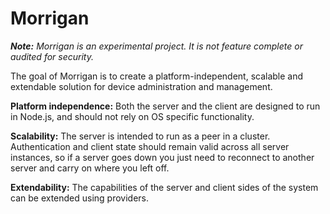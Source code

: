 # Morrigan
_**Note:** Morrigan is an experimental project. It is not feature complete or audited for security._

The goal of Morrigan is to create a platform-independent, scalable and extendable solution for device administration and management.

**Platform independence:** Both the server and the client are designed to run in Node.js, and should not rely on OS specific functionality.

**Scalability:** The server is intended to run as a peer in a cluster. Authentication and client state should remain valid across all server instances, so if a server goes down you just need to reconnect to another server and carry on where you left off.

**Extendability:** The capabilities of the server and client sides of the system can be extended using providers.
